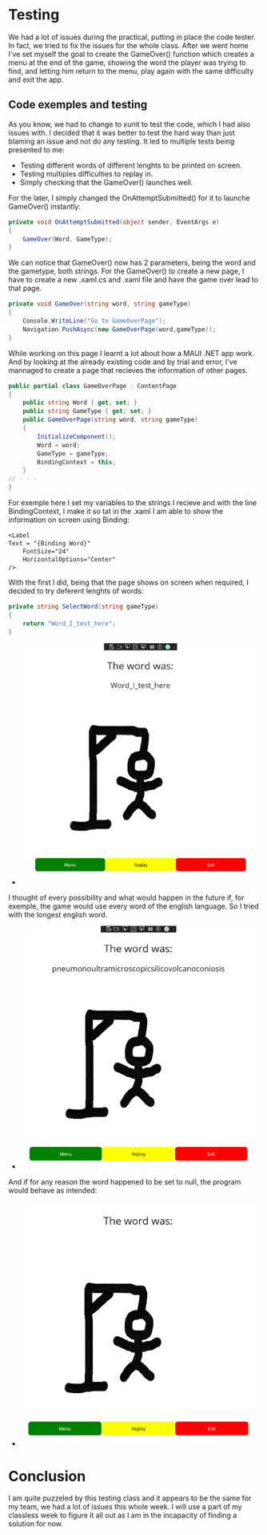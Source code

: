 # Testing

We had a lot of issues during the practical, putting in place the code tester. In fact, we tried to fix the issues for the whole class. After we went home I've set myself the goal to create the GameOver() function which creates a menu at the end of the game, showing the word the player was trying to find, and letting him return to the menu, play again with the same difficulty and exit the app.

## Code exemples and testing

As you know, we had to change to xunit to test the code, which I had also issues with. I decided that it was better to test the hard way than just blaming an issue and not do any testing. It led to multiple tests being presented to me:
- Testing different words of different lenghts to be printed on screen.
- Testing multiples difficulties to replay in.
- Simply checking that the GameOver() launches well.

For the later, I simply changed the OnAttemptSubmitted() for it to launche GameOver() instantly:

``` csharp
private void OnAttemptSubmitted(object sender, EventArgs e)
{
    GameOver(Word, GameType);
}
```

We can notice that GameOver() now has 2 parameters, being the word and the gametype, both strings.
For the GameOver() to create a new page, I have to create a new .xaml.cs and .xaml file and have the game over lead to that page.

``` csharp
private void GameOver(string word, string gameType)
{
    Console.WriteLine("Go to GameOverPage");
    Navigation.PushAsync(new GameOverPage(word,gameType));
}
```

While working on this page I learnt a lot about how a MAUI .NET app work. And by looking at the already existing code and by trial and error, I've mannaged to create a page that recieves the information of other pages. 

``` csharp
public partial class GameOverPage : ContentPage
{
    public string Word { get; set; }
    public string GameType { get; set; }
    public GameOverPage(string word, string gameType)
    {
        InitializeComponent();
        Word = word;
        GameType = gameType;
        BindingContext = this;
    }
// - - -
}   
```

For exemple here I set my variables to the strings I recieve and with the line BindingContext, I make it so tat in the .xaml I am able to show the information on screen using Binding:

``` xaml
<Label
Text = "{Binding Word}" 
    FontSize="24"
    HorizontalOptions="Center"
/>
```

With the first I did, being that the page shows on screen when required, I decided to try deferent lenghts of words:

``` csharp
private string SelectWord(string gameType)
{
	return "Word_I_test_here";
}
```

- ![Screenshot a](images/screenshot2a.png)

I thought of every possibility and what would happen in the future if, for exemple, the game would use every word of the english language. So I tried with the longest english word.

- ![Screenshot b](images/screenshot2b.png)

And if for any reason the word happened to be set to null, the program would behave as intended:

- ![Screenshot c](images/screenshot2c.png)

# Conclusion

I am quite puzzeled by this testing class and it appears to be the same for my team, we had a lot of issues this whole week. I will use a part of my classless week to figure it all out as I am in the incapacity of finding a solution for now.
